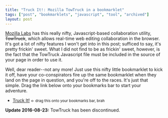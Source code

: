 ```yaml
---
title: "Truck It!: Mozilla TowTruck in a bookmarklet"
tags: ["post", "bookmarklets", "javascript", "tool", "archived"]
layout: post
---
```


[Mozilla Labs](https://www.mozillalabs.com/) has this really nifty,
Javascript-based collaboration utility, ~~TowTruck~~, which allows
real-time web editing collaboration in the browser. It's got a lot of
nifty features I won't get into in this post; sufficed to say, it's
pretty frickin' sweet. What I did not find to be as frickin' sweet,
however, is the fact that the TowTruck Javascript file must be included
in the source of your page in order to use it.<!--more-->

Well, dear reader--not any more! Just use this nifty little bookmarklet
to kick it off, have your co-conspirators fire up the same bookmarklet
when they land on the page in question, and you're off to the races.
It's just that simple. Drag the link below onto your bookmarks bar to
start your adventure.

- <a href="javascript:(function(d,s)%7Bs=d.createElement('script');s.setAttribute('src',%20'https://towtruck.mozillalabs.com/towtruck.js');d.body.appendChild(s);s.onload=function()%7BTowTruck();%7D;%7D(document))">Truck It!</a>
  <small>← drag this onto your bookmarks bar, brah</small>

**Update 2016-08-23:** TowTruck has been discontinued.
